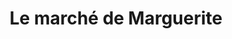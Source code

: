 ---
title: "Le marché de Marguerite"
url: /savigny-le-temple/le-marche-de-marguerite/
shop: supermarché
---
